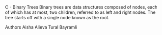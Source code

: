 C - Binary Trees
Binary trees are data structures composed of nodes, each of which has at most, two children, referred to as left and right nodes. The tree starts off with a single node known as the root.

Authors
Aisha Alieva
Tural Bayramli
